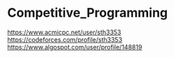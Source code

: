# Competitive_Programming

https://www.acmicpc.net/user/sth3353  
https://codeforces.com/profile/sth3353  
https://www.algospot.com/user/profile/148819  
 
